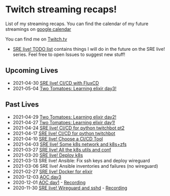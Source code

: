 # Twitch streaming recaps!
List of my streaming recaps.
You can find the calendar of my future streamings on [google calendar](https://calendar.google.com/calendar/embed?src=b5nrn2qfdb6k80fjfmbuqm2k7s%40group.calendar.google.com&ctz=Europe%2FRome)

You can find me on [Twitch.tv](https://twitch.tv/lerrigatto)

* [SRE live! TODO list](SRE-TODO.md) contains things I will do in the future on the SRE live! series. Feel free to open Issues to suggest new stuff!

## Upcoming Lives
* 2021-04-30 [SRE live! CI/CD with FluxCD](21-04-30-cicd-fluxcd.md)
* 2021-05-04 [Two Tomatoes: Learning elixir day3!](21-05-04-TT-learning-elixir-3.md)

## Past Lives
* 2021-04-29 [Two Tomatoes: Learning elixir day2!](21-04-29-TT-learning-elixir-2.md)
* 2021-04-27 [Two Tomatoes: Learning elixir day1!](21-04-27-TT-learning-elixir-1.md)
* 2021-04-24 [SRE live! CI/CD for python twitchbot pt2](21-04-24-cicd-twitchbot.md)
* 2021-04-17 [SRE live! CI/CD for python twitchbot](21-04-17-cicd-twitchbot.md)
* 2021-04-10 [SRE live! Choose a CI/CD Tool](21-04-10-cicd-pick-a-tool.md)
* 2021-04-03 [SRE live! Some k8s network and k8s+zfs](21-04-03-k8s-zfs.md)
* 2021-03-27 [SRE live! All the k8s utils and conf](21-03-27-k8s-utils.md)
* 2021-03-20 [SRE live! Deploy k8s](21-03-20-SRE-k8s.md)
* 2021-03-13 SRE live! Ansible: Fix ssh keys and deploy wireguard
* 2021-03-06 SRE live! Ansible inventories and failures (no wireguard)
* 2021-02-27 [SRE live! Docker for elixir](21-02-27-SRE-docker.md)
* 2020-12-03 [AOC day3](20-12-03-AOC-day3.md)
* 2020-12-01 [AOC day1](20-12-01-AOC-day1.md) - [Recording](https://youtu.be/vGlqSiPxr88)
* 2020-11-30 [SRE live! Wireguard and sshd](20-11-30-SRE-wireguard.md) - [Recording](https://youtu.be/Sq5tlve--ck)
